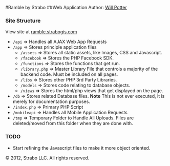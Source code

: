 #Ramble by Strabo
##Web Application
Author: [Will Potter](mailto:will@strabogis.com)


### Site Structure	
View site at [ramble.strabogis.com](http://ramble.strabogis.com)

* `/api` => Handles all AJAX Web App Requests
* `/app` => Stores principle application files
 	* `/assets` => Stores all static assets, like Images, CSS and Javascript.
	* `/facebook` => Stores the PHP Facebook SDK.
	* `/functions` => Stores the functions that get run.
	* `/library.php` => Master Library File that controls a majority of the backend code. Must be included on all pages.
	* `/libs` => Stores other PHP 3rd Party Libraries.
	* `/models` => Stores code relating to database objects.
	* `/views` => Stores the html/php views that get displayed on the page.
* `/db` => Stores related Database files. **Note** This is not ever executed, it is merely for documentation purposes.
* `/index.php` => Primary PHP Script
* `/mobileapi` => Handles all Mobile Application Requests
* `/tmp` => Temporary Folder to Handle All Uploads. Files are deleted/moved from this folder when they are done with.

### TODO
* Start refining the Javascript files to make it more object oriented.




 &copy; 2012, Strabo LLC. All rights reserved.
